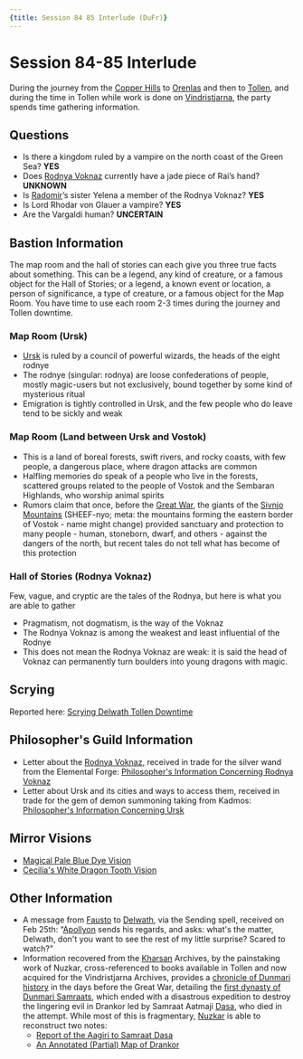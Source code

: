 ```yaml
---
{title: Session 84 85 Interlude (DuFr)}
---
```

# **Session 84-85 Interlude**

During the journey from the [Copper Hills](<../../../gazetteer/greater-dunmar/darba-highlands/copper-hills.md>) to [Orenlas](<../../../gazetteer/istaros-watershed/orenlas/orenlas.md>) and then to [Tollen](<../../../gazetteer/western-green-sea/tollen/tollen.md>), and during the time in Tollen while work is done on [Vindristjarna](<../../../things/ships/vindristjarna.md>), the party spends time gathering information.

## Questions

- Is there a kingdom ruled by a vampire on the north coast of the Green Sea? **YES**
- Does [Rodnya Voknaz](<../../../groups/rodnya-voknaz.md>) currently have a jade piece of Rai’s hand? **UNKNOWN**
- Is [Radomir](<../../../people/other-humans/radomir.md>)’s sister Yelena a member of the Rodnya Voknaz? **YES**
- Is Lord Rhodar von Glauer a vampire? **YES**
- Are the Vargaldi human? **UNCERTAIN**

## Bastion Information

The map room and the hall of stories can each give you three true facts about something. This can be a legend, any kind of creature, or a famous object for the Hall of Stories; or a legend, a known event or location, a person of significance, a type of creature, or a famous object for the Map Room. You have time to use each room 2-3 times during the journey and Tollen downtime. 
### Map Room (Ursk)

- [Ursk](<../../../gazetteer/northern-green-sea/ursk.md>) is ruled by a council of powerful wizards, the heads of the eight rodnye
- The rodnye (singular: rodnya) are loose confederations of people, mostly magic-users but not exclusively, bound together by some kind of mysterious ritual
- Emigration is tightly controlled in Ursk, and the few people who do leave tend to be sickly and weak
### Map Room (Land between Ursk and Vostok)

- This is a land of boreal forests, swift rivers, and rocky coasts, with few people, a dangerous place, where dragon attacks are common
- Halfling memories do speak of a people who live in the forests, scattered groups related to the people of Vostok and the Sembaran Highlands, who worship animal spirits
- Rumors claim that once, before the [Great War](<../../../events/1500s/great-war.md>), the giants of the [Sivnjo Mountains](<../../../gazetteer/northern-green-sea/sivnjo-mountains.md>) (SHEEF-nyo; meta: the mountains forming the eastern border of Vostok - name might change) provided sanctuary and protection to many people - human, stoneborn, dwarf, and others - against the dangers of the north, but recent tales do not tell what has become of this protection
### Hall of Stories (Rodnya Voknaz)

Few, vague, and cryptic are the tales of the Rodnya, but here is what you are able to gather

- Pragmatism, not dogmatism, is the way of the Voknaz
- The Rodnya Voknaz is among the weakest and least influential of the Rodnye
- This does not mean the Rodnya Voknaz are weak: it is said the head of Voknaz can permanently turn boulders into young dragons with magic.

## Scrying

Reported here: [Scrying Delwath Tollen Downtime](<../scrying-and-spying/scrying-delwath-tollen-downtime.md>)

## Philosopher's Guild Information

- Letter about the [Rodnya Voknaz](<../../../groups/rodnya-voknaz.md>), received in trade for the silver wand from the Elemental Forge: [Philosopher's Information Concerning Rodnya Voknaz](<../letters-notes-and-tales/philosopher-s-information-concerning-rodnya-voknaz.md>)
- Letter about Ursk and its cities and ways to access them, received in trade for the gem of demon summoning taking from Kadmos: [Philosopher's Information Concerning Ursk](<../letters-notes-and-tales/philosopher-s-information-concerning-ursk.md>)

## Mirror Visions
- [Magical Pale Blue Dye Vision](<../mirror-visions/magical-pale-blue-dye-vision.md>)
- [Cecilia's White Dragon Tooth Vision](<../mirror-visions/cecilia-s-white-dragon-tooth-vision.md>)
## Other Information

- A message from [Fausto](<../../../people/chardonians/fausto.md>) to [Delwath](<../../../people/pcs/dunmar-fellowship/delwath.md>), via the Sending spell, received on Feb 25th: “[Apollyon](<../../../people/historical-figures/drankorian-emperors/apollyon.md>) sends his regards, and asks: what's the matter, Delwath, don't you want to see the rest of my little surprise? Scared to watch?”
- Information recovered from the [Kharsan](<../../../gazetteer/greater-dunmar/dunmari-basin/kharsan.md>) Archives, by the painstaking work of Nuzkar, cross-referenced to books available in Tollen and now acquired for the Vindristjarna Archives, provides a [chronicle of Dunmari history](<../../../gazetteer/greater-dunmar/realms/dunmar/dunmar.md#history>) in the days before the Great War, detailing the [first dynasty of Dunmari Samraats](<../../../groups/dunmari-dynasties/aatmaji-dynasty.md>), which ended with a disastrous expedition to destroy the lingering evil in Drankor led by Samraat Aatmaji [Dasa](<../../../people/historical-figures/dunmari-rulers/dasa.md>), who died in the attempt. While most of this is fragmentary, [Nuzkar](<../../../people/orcs/nuzkar.md>) is able to reconstruct two notes:
	- [Report of the Aagiri to Samraat Dasa](<../letters-notes-and-tales/report-of-the-aagiri-to-samraat-dasa.md>)
	- [An Annotated (Partial) Map of Drankor](<../letters-notes-and-tales/an-annotated-partial-map-of-drankor.md>)